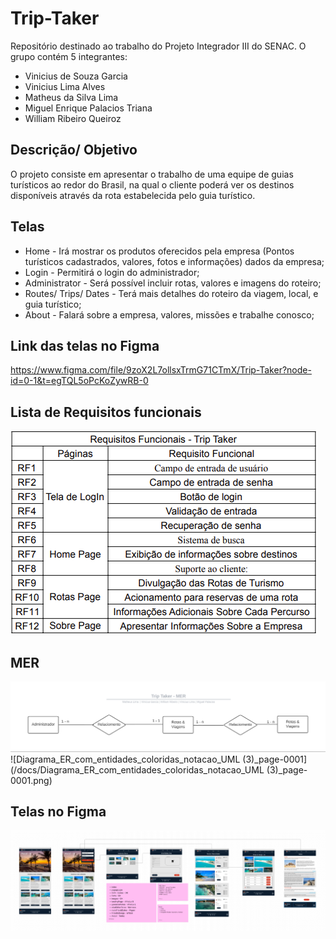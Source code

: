 # Trip-Taker
Repositório destinado ao trabalho do Projeto Integrador III do SENAC. O grupo contém 5 integrantes: 

- Vinicius de Souza Garcia
- Vinicius Lima Alves
- Matheus da Silva Lima
- Miguel Enrique Palacios Triana
- William Ribeiro Queiroz

## Descrição/ Objetivo
O projeto consiste em apresentar o trabalho de uma equipe de guias turísticos ao redor do Brasil, na qual o cliente poderá ver os destinos disponíveis através da rota estabelecida pelo guia turístico.

## Telas
- Home - Irá mostrar os produtos oferecidos pela empresa (Pontos turísticos cadastrados, valores, fotos e informações) dados da empresa; 
- Login - Permitirá o login do administrador;
- Administrator - Será possível incluir rotas, valores e imagens do roteiro;
- Routes/ Trips/ Dates - Terá mais detalhes do roteiro da viagem, local, e guia turístico;
- About - Falará sobre a empresa, valores, missões e trabalhe conosco;

## Link das telas no Figma
https://www.figma.com/file/9zoX2L7ollsxTrmG71CTmX/Trip-Taker?node-id=0-1&t=egTQL5oPcKoZywRB-0

## Lista de Requisitos funcionais
![image](/docs/RequisitosFuncionais.png)

## MER
![MER_-_Trip_Taker](/docs/MER_-_Trip_Taker.png)
![Diagrama_ER_com_entidades_coloridas_notacao_UML (3)_page-0001](/docs/Diagrama_ER_com_entidades_coloridas_notacao_UML (3)_page-0001.png)



## Telas no Figma
![triptaker-figma](/docs/triptaker-figma.png)
